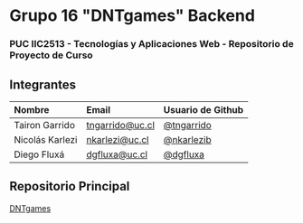 # Grupo 16 "DNTgames" Backend
### PUC IIC2513 - Tecnologías y Aplicaciones Web - Repositorio de Proyecto de Curso
## Integrantes
| Nombre                | Email       | Usuario de Github |
|:--------------------- |:-------------|:-------------|
| Tairon Garrido | tngarrido@uc.cl | [@tngarrido](https://www.github.com/tngarrido) |
| Nicolás Karlezi | nkarlezi@uc.cl | [@nkarlezib](https://www.github.com/nkarlezib) |
| Diego Fluxá | dgfluxa@uc.cl | [@dgfluxa](https://www.github.com/dgfluxa) |

## Repositorio Principal
[DNTgames](https://github.com/PUCIIC2513/2020-2-G16-DNTgames)
